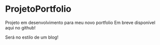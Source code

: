# ProjetoPortfolio
Projeto em desenvolvimento para meu novo portfolio
Em breve disponível aqui no github!

Será no estilo de um blog!
